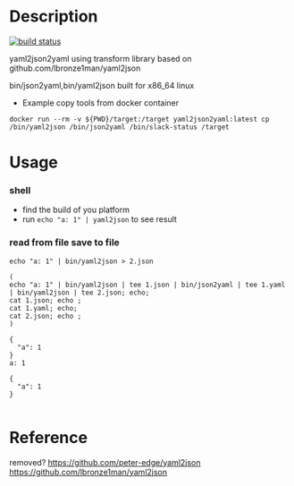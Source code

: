 Description
===================
[![build status](http://128.107.15.211:8888/ci/projects/3/status.png?ref=master)](http://128.107.15.211:8888/ci/projects/3?ref=master)

yaml2json2yaml using transform library based on github.com/lbronze1man/yaml2json

bin/json2yaml,bin/yaml2json built for x86_64 linux

- Example copy tools from docker container

```docker run --rm -v ${PWD}/target:/target yaml2json2yaml:latest cp /bin/yaml2json /bin/json2yaml /bin/slack-status /target```


Usage
====================
### shell
* find the build of you platform
* run `echo "a: 1" | yaml2json` to see result

### read from file save to file
```
echo "a: 1" | bin/yaml2json > 2.json
```

```
(
echo "a: 1" | bin/yaml2json | tee 1.json | bin/json2yaml | tee 1.yaml | bin/yaml2json | tee 2.json; echo;
cat 1.json; echo ;
cat 1.yaml; echo;
cat 2.json; echo ;
)

{
  "a": 1
}
a: 1

{
  "a": 1
}


```

Reference
====================
removed? https://github.com/peter-edge/yaml2json
https://github.com/lbronze1man/yaml2json
